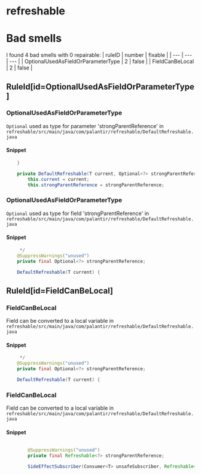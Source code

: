 # refreshable 
 
# Bad smells
I found 4 bad smells with 0 repairable:
| ruleID | number | fixable |
| --- | --- | --- |
| OptionalUsedAsFieldOrParameterType | 2 | false |
| FieldCanBeLocal | 2 | false |
## RuleId[id=OptionalUsedAsFieldOrParameterType]
### OptionalUsedAsFieldOrParameterType
`Optional` used as type for parameter 'strongParentReference'
in `refreshable/src/main/java/com/palantir/refreshable/DefaultRefreshable.java`
#### Snippet
```java
    }

    private DefaultRefreshable(T current, Optional<?> strongParentReference, RootSubscriberTracker tracker) {
        this.current = current;
        this.strongParentReference = strongParentReference;
```

### OptionalUsedAsFieldOrParameterType
`Optional` used as type for field 'strongParentReference'
in `refreshable/src/main/java/com/palantir/refreshable/DefaultRefreshable.java`
#### Snippet
```java
     */
    @SuppressWarnings("unused")
    private final Optional<?> strongParentReference;

    DefaultRefreshable(T current) {
```

## RuleId[id=FieldCanBeLocal]
### FieldCanBeLocal
Field can be converted to a local variable
in `refreshable/src/main/java/com/palantir/refreshable/DefaultRefreshable.java`
#### Snippet
```java
     */
    @SuppressWarnings("unused")
    private final Optional<?> strongParentReference;

    DefaultRefreshable(T current) {
```

### FieldCanBeLocal
Field can be converted to a local variable
in `refreshable/src/main/java/com/palantir/refreshable/DefaultRefreshable.java`
#### Snippet
```java

        @SuppressWarnings("unused")
        private final Refreshable<?> strongParentReference;

        SideEffectSubscriber(Consumer<T> unsafeSubscriber, Refreshable<?> strongParentReference) {
```

